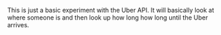 This is just a basic experiment with the Uber API. It will basically look at where someone is and then look up how long how long until the Uber arrives.

